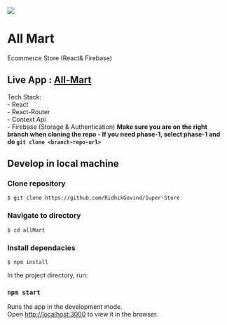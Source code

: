 


![](src/assets/s.png) 
# All Mart

Ecommerce Store (React& Firebase)

## Live App : [All-Mart](https://ecomm-91dff.web.app/)




Tech Stack:  
    - React  
    - React-Router  
    - Context Api  
    - Firebase (Storage & Authentication)
**Make sure you are on the right branch when cloning the repo - If you need phase-1, select phase-1 and do `git clone <branch-repo-url>`**

## Develop in local machine

### Clone repository

```
$ git clone https://github.com/RidhikGovind/Super-Store
```

### Navigate to directory

```
$ cd allMart
```

### Install dependacies

```
$ npm install 
```


In the project directory, run:

### `npm start`

Runs the app in the development mode.\
Open [http://localhost:3000](http://localhost:3000) to view it in the browser.




